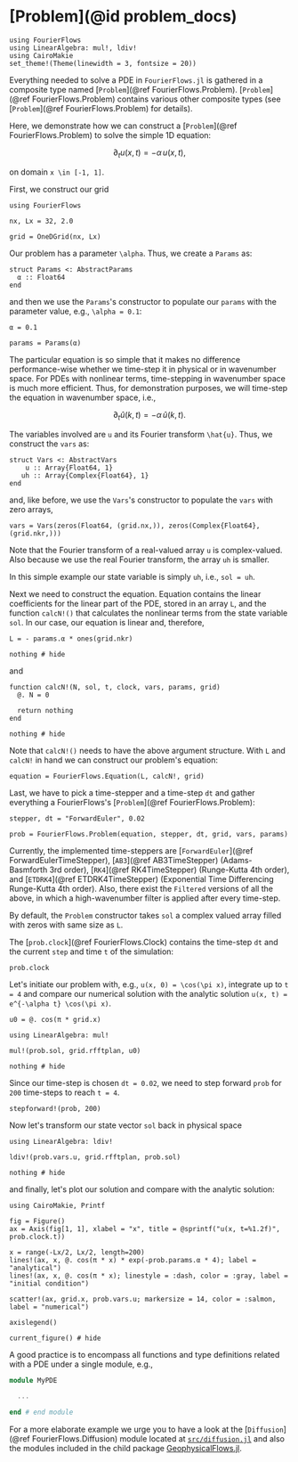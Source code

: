 # [Problem](@id problem_docs)

```@setup 2
using FourierFlows
using LinearAlgebra: mul!, ldiv!
using CairoMakie
set_theme!(Theme(linewidth = 3, fontsize = 20))
```

Everything needed to solve a PDE in `FourierFlows.jl` is gathered in a composite type
named [`Problem`](@ref FourierFlows.Problem). [`Problem`](@ref FourierFlows.Problem) contains
various other composite types (see [`Problem`](@ref FourierFlows.Problem) for details).

Here, we demonstrate how we can construct a [`Problem`](@ref FourierFlows.Problem) to solve
the simple 1D equation:

```math
\partial_t u(x, t) = - \alpha \, u(x, t) ,
```

on domain ``x \in [-1, 1]``.

First, we construct our grid

```@example 2
using FourierFlows

nx, Lx = 32, 2.0

grid = OneDGrid(nx, Lx)
```

Our problem has a parameter ``\alpha``. Thus, we create a `Params` as:

```@example 2
struct Params <: AbstractParams
  α :: Float64
end
```

and then we use the `Params`'s constructor to populate our `params` with the parameter value, 
e.g., ``\alpha = 0.1``:

```@example 2
α = 0.1

params = Params(α)
```

The particular equation is so simple that it makes no difference performance-wise whether 
we time-step it in physical or in wavenumber space. For PDEs with nonlinear terms, 
time-stepping in wavenumber space is much more efficient. Thus, for demonstration purposes, 
we will time-step the equation in wavenumber space, i.e.,

```math
\partial_t \hat{u}(k, t) = - \alpha \, \hat{u}(k, t) .
```

The variables involved are ``u`` and its Fourier transform ``\hat{u}``. Thus, we 
construct the `vars` as:

```@example 2
struct Vars <: AbstractVars
    u :: Array{Float64, 1}
   uh :: Array{Complex{Float64}, 1}
end
```

and, like before, we use the `Vars`'s constructor to populate the `vars` with 
zero arrays,

```@example 2
vars = Vars(zeros(Float64, (grid.nx,)), zeros(Complex{Float64}, (grid.nkr,)))
```

Note that the Fourier transform of a real-valued array `u` is complex-valued. Also
because we use the real Fourier transform, the array `uh` is smaller.

In this simple example our state variable is simply `uh`, i.e., `sol = uh`.

Next we need to construct the equation. Equation contains the linear coefficients 
for the linear part of the PDE, stored in an array `L`, and the function `calcN!()`
that  calculates the nonlinear terms from the state variable `sol`. In our case,
our equation is linear and, therefore,

```@example 2
L = - params.α * ones(grid.nkr)

nothing # hide
```

and

```@example 2
function calcN!(N, sol, t, clock, vars, params, grid)
  @. N = 0
  
  return nothing
end

nothing # hide
```

Note that `calcN!()` needs to have the above argument structure. With `L` and `calcN!`
in hand we can construct our problem's equation:

```@example 2
equation = FourierFlows.Equation(L, calcN!, grid)
```

Last, we have to pick a time-stepper and a time-step `dt` and gather everything 
a FourierFlows's [`Problem`](@ref FourierFlows.Problem):

```@example 2
stepper, dt = "ForwardEuler", 0.02

prob = FourierFlows.Problem(equation, stepper, dt, grid, vars, params)
```

Currently, the implemented time-steppers are [`ForwardEuler`](@ref ForwardEulerTimeStepper),
[`AB3`](@ref AB3TimeStepper) (Adams-Basmforth 3rd order), [`RK4`](@ref RK4TimeStepper) (Runge-Kutta
4th order), and [`ETDRK4`](@ref ETDRK4TimeStepper) (Exponential Time Differencing Runge-Kutta
4th order). Also, there exist the `Filtered` versions of all the above, in which a high-wavenumber
filter is applied after every time-step.

By default, the `Problem` constructor takes `sol` a complex valued array filled with zeros
with same size as `L`.

The [`prob.clock`](@ref FourierFlows.Clock) contains the time-step `dt` and the current `step`
and time `t` of the simulation:

```@example 2
prob.clock
```

Let's initiate our problem with, e.g., ``u(x, 0) = \cos(\pi x)``, integrate up 
to ``t = 4`` and compare our numerical solution with the analytic solution 
``u(x, t) = e^{-\alpha t} \cos(\pi x)``.

```@example 2
u0 = @. cos(π * grid.x)

using LinearAlgebra: mul!

mul!(prob.sol, grid.rfftplan, u0)

nothing # hide
```

Since our time-step is chosen `dt = 0.02`, we need to step forward `prob` for ``200`` 
time-steps to reach ``t = 4``.

```@example 2
stepforward!(prob, 200)
```

Now let's transform our state vector `sol` back in physical space

```@example 2
using LinearAlgebra: ldiv!

ldiv!(prob.vars.u, grid.rfftplan, prob.sol)

nothing # hide
```

and finally, let's plot our solution and compare with the analytic solution:

```@example 2
using CairoMakie, Printf

fig = Figure()
ax = Axis(fig[1, 1], xlabel = "x", title = @sprintf("u(x, t=%1.2f)", prob.clock.t))

x = range(-Lx/2, Lx/2, length=200)
lines!(ax, x, @. cos(π * x) * exp(-prob.params.α * 4); label = "analytical")
lines!(ax, x, @. cos(π * x); linestyle = :dash, color = :gray, label = "initial condition")

scatter!(ax, grid.x, prob.vars.u; markersize = 14, color = :salmon, label = "numerical")

axislegend()

current_figure() # hide
```

A good practice is to encompass all functions and type definitions related with a PDE under 
a single module, e.g.,

```julia
module MyPDE

  ...

end # end module
```

For a more elaborate example we urge you to have a look at the [`Diffusion`](@ref FourierFlows.Diffusion) 
module located at [`src/diffusion.jl`](https://github.com/FourierFlows/FourierFlows.jl/blob/main/src/diffusion.jl)
and also the modules included in the child package
[GeophysicalFlows.jl](https://github.com/FourierFlows/GeophysicalFlows.jl).
